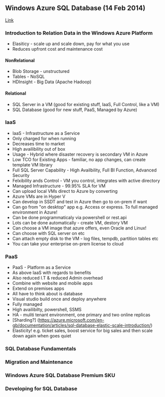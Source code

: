 ## Windows Azure SQL Database (14 Feb 2014)
[Link](https://mva.microsoft.com/en-us/training-courses/windows-azure-sql-database-8280?l=eOml92Wy_3004984382)

### Introduction to Relation Data in the Windows Azure Platform
* Elasiticy - scale up and scale down, pay for what you use
* Reduces upfront cost and maintenance cost

#### NonRelational

* Blob Storage - unstructured
* Tables - NoSQL
* HDInsight - Big Data (Apache Hadoop)

#### Relational 

* SQL Server in a VM (good for existing stuff, IaaS, Full Control, like a VM)
* SQL Database (good for new stuff, PaaS, Managed by Azure)

### IaaS
* IaaS - Infrastructure as a Service 
* Only charged for when running 
* Decreases time to market 
* High availibility out of box
* Usage - Hybrid where disaster recovery is secondary VM in Azure
* Low TCO for Existing Apps - familiar, no app changes, can create template VM library
* Full SQL Server Capability - High Availbility, Full BI Function, Advanced Security
* Felxibility ands Control - VM you control, integrates with active directory 
* Managed Infrastructure - 99.95% SLA for VM 
* Can upload local VMs direct to Azure by converting 
* Azure VMs are in Hyper V 
* Can develop in SSDT and test in Azure then go to on-prem if want
* Can go from "on desktop" app e.g. Access or express. To full managed environment in Azure!
* Can be done programmaticaly via powershell or rest.api
* Lots can be done automatically - create VM, destory VM
* Can choose a VM image that azure offers, even Oracle and Linux! 
* Can choose with SQL server on etc 
* Can attach empty disk to the VM - log files, tempdb, partition tables etc
* You can take your enterprise on-prem license to cloud 

### PaaS
* PaaS - Platform as a Service
* As above IaaS with regards to benefits
* Also reduced I.T & reduced Admin overhead 
* Combine with website and mobile apps
* Extend on premises apps 
* All have to think about is database 
* Visual studio build once and deploy anywhere 
* Fully managed 
* High availibilty, powershell, SSMS 
* HA - muliti tenant environment, one primary and two online replicas 
* [Sharding?] (https://azure.microsoft.com/en-gb/documentation/articles/sql-database-elastic-scale-introduction/)
* Elasticity! e.g. ticket sales, boost service for big sales and then scale down again when goes quiet





### SQL Database Fundamentals

### Migration and Maintenance

### Windows Azure SQL Database Premium SKU

### Developing for SQL Database
